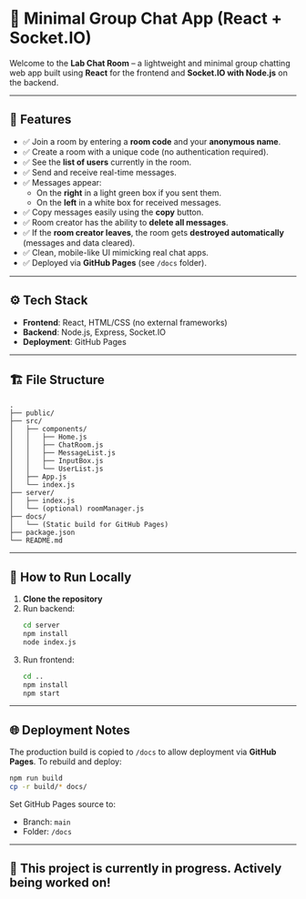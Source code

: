 # 💬 Minimal Group Chat App (React + Socket.IO)

Welcome to the **Lab Chat Room** – a lightweight and minimal group chatting web app built using **React** for the frontend and **Socket.IO with Node.js** on the backend.

---

## 🚀 Features

- ✅ Join a room by entering a **room code** and your **anonymous name**.
- ✅ Create a room with a unique code (no authentication required).
- ✅ See the **list of users** currently in the room.
- ✅ Send and receive real-time messages.
- ✅ Messages appear:
  - On the **right** in a light green box if you sent them.
  - On the **left** in a white box for received messages.
- ✅ Copy messages easily using the **copy** button.
- ✅ Room creator has the ability to **delete all messages**.
- ✅ If the **room creator leaves**, the room gets **destroyed automatically** (messages and data cleared).
- ✅ Clean, mobile-like UI mimicking real chat apps.
- ✅ Deployed via **GitHub Pages** (see `/docs` folder).

---

## ⚙️ Tech Stack

- **Frontend**: React, HTML/CSS (no external frameworks)
- **Backend**: Node.js, Express, Socket.IO
- **Deployment**: GitHub Pages

---

## 🏗️ File Structure

```
.
├── public/
├── src/
│   ├── components/
│   │   ├── Home.js
│   │   ├── ChatRoom.js
│   │   ├── MessageList.js
│   │   ├── InputBox.js
│   │   └── UserList.js
│   ├── App.js
│   └── index.js
├── server/
│   ├── index.js
│   └── (optional) roomManager.js
├── docs/
│   └── (Static build for GitHub Pages)
├── package.json
└── README.md
```

---

## 🧪 How to Run Locally

1. **Clone the repository**
2. Run backend:
   ```bash
   cd server
   npm install
   node index.js
   ```
3. Run frontend:
   ```bash
   cd ..
   npm install
   npm start
   ```

---

## 🌐 Deployment Notes

The production build is copied to `/docs` to allow deployment via **GitHub Pages**.
To rebuild and deploy:
```bash
npm run build
cp -r build/* docs/
```

Set GitHub Pages source to:
- Branch: `main`
- Folder: `/docs`

---

## 🔴 **This project is currently in progress. Actively being worked on!**

